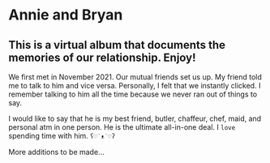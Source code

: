 # Annie and Bryan
## This is a virtual album that documents the memories of our relationship. Enjoy!

We first met in November 2021. Our mutual friends set us up. My friend told me to talk to him and vice versa. Personally, I felt that we instantly clicked. I remember talking to him all the time because we never ran out of things to say.

I would like to say that he is my best friend, butler, chaffeur, chef, maid, and personal atm in one person. He is the ultimate all-in-one deal. I `love` spending time with him.
`ʕ♡˙ᴥ˙♡ʔ`

More additions to be made...

